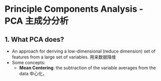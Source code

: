 # Principle Components Analysis - PCA 主成分分析
## 1. What PCA does? 
- An approach for deriving a low-dimensional (reduce dimension) set of features from a large set of variables. 用来数据降维
- Some concepts:
  - **Mean Centering**: the subtraction of the variable averages from the data 中心化，






